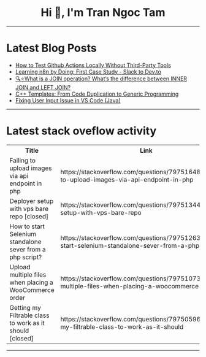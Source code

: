 <h1 align="center">Hi 👋, I'm Tran Ngoc Tam</h1>

---

# Latest Blog Posts 
<!-- BLOG-POST-LIST:START -->
- [How to Test Github Actions Locally Without Third-Party Tools](https://dev.to/fedtti/how-to-test-github-actions-locally-without-third-party-tools-4mka)
- [Learning n8n by Doing: First Case Study - Slack to Dev.to](https://dev.to/youvandraf/learning-n8n-by-doing-first-case-study-slack-to-devto-5cc8)
- [🔍⭐What is a JOIN operation? What’s the difference between INNER JOIN and LEFT JOIN?](https://dev.to/rencberakman/what-is-a-join-operation-whats-the-difference-between-inner-join-and-left-join-2917)
- [C++ Templates: From Code Duplication to Generic Programming](https://dev.to/bashtech1/c-templates-from-code-duplication-to-generic-programming-h2o)
- [Fixing User Input Issue in VS Code &lpar;Java&rpar;](https://dev.to/aasik_20409e3305686b324ec/cannot-edit-in-read-only-editor-vs-code-23l1)
<!-- BLOG-POST-LIST:END -->

---

# Latest stack oveflow activity
<table>
  <tr><th>Title</th><th>Link</th></tr>
  <!-- STACKOVERFLOW:START --><tr><td>Failing to upload images via api endpoint in php</td><td>https://stackoverflow.com/questions/79751648/failing-to-upload-images-via-api-endpoint-in-php</td></tr><tr><td>Deployer setup with vps bare repo [closed]</td><td>https://stackoverflow.com/questions/79751344/deployer-setup-with-vps-bare-repo</td></tr><tr><td>How to start Selenium standalone sever from a php script?</td><td>https://stackoverflow.com/questions/79751263/how-to-start-selenium-standalone-sever-from-a-php-script</td></tr><tr><td>Upload multiple files when placing a WooCommerce order</td><td>https://stackoverflow.com/questions/79751073/upload-multiple-files-when-placing-a-woocommerce-order</td></tr><tr><td>Getting my Filtrable class to work as it should [closed]</td><td>https://stackoverflow.com/questions/79750596/getting-my-filtrable-class-to-work-as-it-should</td></tr><!-- STACKOVERFLOW:END -->
</table>

---


